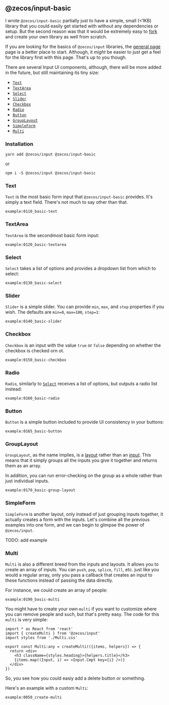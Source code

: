 ## @zecos/input-basic

I wrote `@zecos/input-basic` partially just to have a simple, small (<1KB) library that you could easily get started with without any dependencies or setup. But the second reason was that it would be extremely easy to [fork](https://github.com/zecos/input-basic) and create your own library as well from scratch.

If you are looking for the basics of `@zecos/input` libraries, the [general page](/ui-libraries/general) page is a better place to start. Although, it *might* be easier to just get a feel for the library first with this page. That's up to you though.

There are several Input UI components, although, there will be more added in the future, but still maintaining its tiny size:

* [`Text`](#text)
* [`TextArea`](#textarea)
* [`Select`](#select)
* [`Slider`](#slider)
* [`Checkbox`](#checkbox)
* [`Radio`](#radio)
* [`Button`](#button)
* [`GroupLayout`](#grouplayout)
* [`SimpleForm`](#simpleform)
* [`Multi`](#multi)

### Installation

```shell
yarn add @zecos/input @zecos/input-basic
```

or

```shell
npm i -S @zecos/input @zecos/input-basic
```

### Text

`Text` is the most basic form input that `@zecos/input-basic` provides. It's simply a text field. There's not much to say other than that.

```tsx
example:0110_basic-text
```

### TextArea

`TextArea` is the secondmost basic form input:

```tsx
example:0120_basic-textarea
```

### Select

`Select` takes a list of options and provides a dropdown list from which to select:

```tsx
example:0130_basic-select
```

### Slider

`Slider` is a simple slider. You can provide `min`, `max`, and `step` properties if you wish. The defaults are `min=0`, `max=100`, `step=1`:

```tsx
example:0140_basic-slider
```

### Checkbox

`Checkbox` is an input with the value `true` or `false` depending on whether the checkbox is checked orn ot.

```tsx
example:0150_basic-checkbox
```

### Radio

`Radio`, similarly to [`Select`](#select) receives a list of options, but outputs a radio list instead:

```tsx
example:0160_basic-radio
```

### Button

`Button` is a simple button included to provide UI consistency in your buttons:

```tsx
example:0165_basic-button
```

### GroupLayout

`GroupLayout`, as the name implies, is a [layout](/ui-libraries/general#layouts) rather than an [input](/ui-libraries/general#inputs). This means that it simply groups all the inputs you give it together and returns them as an array.

In addition, you can run error-checking on the group as a whole rather than just individual inputs.

```tsx
example:0170_basic-group-layout
```

### SimpleForm

`SimpleForm` is another layout, only instead of just grouping inputs together, it actually creates a form with the inputs. Let's combine all the previous examples into one form, and we can begin to glimpse the power of `@zecos/input`.

TODO: add example
<!-- ```tsx
example:0180_basic-simple-form-layout
``` -->

### Multi

`Multi` is also a different breed from the inputs and layouts. It allows you to create an array of inputs. You can `push`, `pop`, `splice`, `fill`, etc. just like you would a regular array, only you pass a callback that creates an input to these functions instead of passing the data directly.

For instance, we could create an array of people:

```tsx
example:0190_basic-multi
```

You might have to create your own `multi` if you want to customize where you can remove people and such, but that's pretty easy. The code for this `multi` is very simple:


```tsx
import * as React from 'react'
import { createMulti } from '@zecos/input'
import styles from './Multi.css'

export const Multi:any = createMulti(({items, helpers}) => {
  return <div>
    <h3 className={styles.heading}>{helpers.title}</h3>
    {items.map((Input, i) => <Input.Cmpt key={i} />)}
  </div>
})
```

So, you see how you could easiy add a delete button or something.

Here's an example with a custom `Multi`:

```tsx
example:0050_create-multi
```